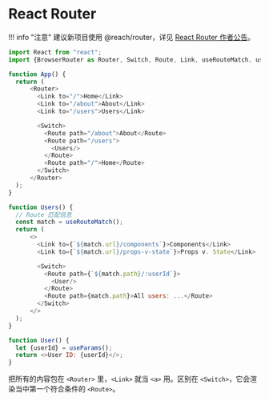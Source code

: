 # React Router

!!! info "注意"
    建议新项目使用 @reach/router，详见 [React Router 作者公告](https://reacttraining.com/blog/reach-react-router-future/)。

```javascript
import React from "react";
import {BrowserRouter as Router, Switch, Route, Link, useRouteMatch, useParams} from "react-router-dom";

function App() {
  return (
      <Router>
        <Link to="/">Home</Link>
        <Link to="/about">About</Link>
        <Link to="/users">Users</Link>

        <Switch>
          <Route path="/about">About</Route>
          <Route path="/users">
            <Users/>
          </Route>
          <Route path="/">Home</Route>
        </Switch>
      </Router>
  );
}

function Users() {
  // Route 匹配信息
  const match = useRouteMatch();
  return (
      <>
        <Link to={`${match.url}/components`}>Components</Link>
        <Link to={`${match.url}/props-v-state`}>Props v. State</Link>

        <Switch>
          <Route path={`${match.path}/:userId`}>
            <User/>
          </Route>
          <Route path={match.path}>All users: ...</Route>
        </Switch>
      </>
  );
}

function User() {
  let {userId} = useParams();
  return <>User ID: {userId}</>;
}
```

把所有的内容包在 `<Router>` 里，`<Link>` 就当 `<a>` 用。区别在 `<Switch>`，它会渲染当中第一个符合条件的 `<Route>`。

